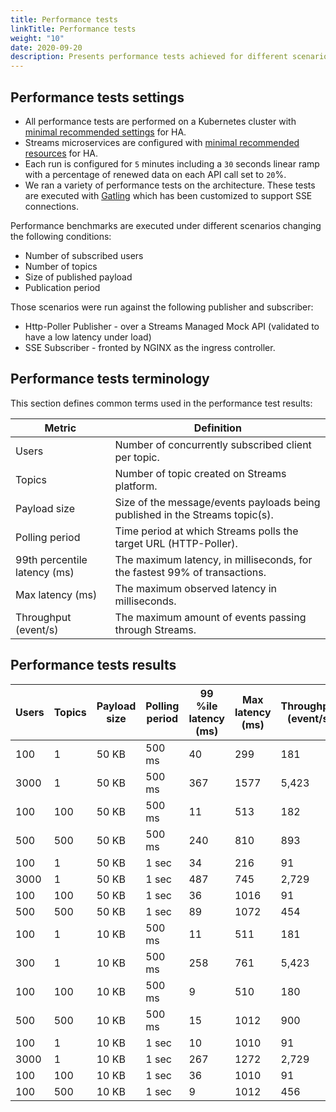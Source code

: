```yaml
---
title: Performance tests
linkTitle: Performance tests
weight: "10"
date: 2020-09-20
description: Presents performance tests achieved for different scenarios in HA mode.
---
```


## Performance tests settings

* All performance tests are performed on a Kubernetes cluster with [minimal recommended settings](/docs/streams/architecture/#choice-of-runtime-infrastructure-components) for HA.
* Streams microservices are configured with [minimal recommended resources](/docs/streams/architecture/#summary-table) for HA.
* Each run is configured for `5` minutes including a `30` seconds linear ramp with a percentage of renewed data on each API call set to `20`%.
* We ran a variety of performance tests on the architecture. These tests are executed with [Gatling](https://gatling.io) which has been customized to support SSE connections.  

Performance benchmarks are executed under different scenarios changing the following conditions:

* Number of subscribed users
* Number of topics
* Size of published payload
* Publication period

Those scenarios were run against the following publisher and subscriber:

* Http-Poller Publisher - over a Streams Managed Mock API (validated to have a low latency under load)
* SSE Subscriber - fronted by NGINX as the ingress controller.

## Performance tests terminology

This section defines common terms used in the performance test results:

| Metric                          | Definition                                                                     |
|---------------------------------|--------------------------------------------------------------------------------|
| Users                           | Number of concurrently subscribed client per topic.                            |
| Topics                          | Number of topic created on Streams platform.                                   |
| Payload size                    | Size of the message/events payloads being published in the Streams topic(s).   |
| Polling period                  | Time period at which Streams polls the target URL (HTTP-Poller).               |
| 99th percentile latency (ms)    | The maximum latency, in milliseconds, for the fastest 99% of transactions.     |
| Max latency (ms)                | The maximum observed latency in milliseconds.                                  |
| Throughput (event/s)            | The maximum amount of events passing through Streams.                          |

## Performance tests results

| Users | Topics | Payload size | Polling period | 99 %ile latency (ms) | Max latency (ms) | Throughput (event/s) |
| ----- | ------ | ------------ | -------------- | -------------------- | ---------------- | -------------------- |
| 100   | 1      | 50 KB        | 500 ms         | 40                   | 299              | 181                  |
| 3000  | 1      | 50 KB        | 500 ms         | 367                  | 1577             | 5,423                |
| 100   | 100    | 50 KB        | 500 ms         | 11                   | 513              | 182                  |
| 500   | 500    | 50 KB        | 500 ms         | 240                  | 810              | 893                  |
| 100   | 1      | 50 KB        | 1 sec          | 34                   | 216              | 91                   |
| 3000  | 1      | 50 KB        | 1 sec          | 487                  | 745              | 2,729                |
| 100   | 100    | 50 KB        | 1 sec          | 36                   | 1016             | 91                   |
| 500   | 500    | 50 KB        | 1 sec          | 89                   | 1072             | 454                  |
| 100   | 1      | 10 KB        | 500 ms         | 11                   | 511              | 181                  |
| 300   | 1      | 10 KB        | 500 ms         | 258                  | 761              | 5,423                |
| 100   | 100    | 10 KB        | 500 ms         | 9                    | 510              | 180                  |
| 500   | 500    | 10 KB        | 500 ms         | 15                   | 1012             | 900                  |
| 100   | 1      | 10 KB        | 1 sec          | 10                   | 1010             | 91                   |
| 3000  | 1      | 10 KB        | 1 sec          | 267                  | 1272             | 2,729                |
| 100   | 100    | 10 KB        | 1 sec          | 36                   | 1010             | 91                   |
| 100   | 500    | 10 KB        | 1 sec          | 9                    | 1012             | 456                  |
